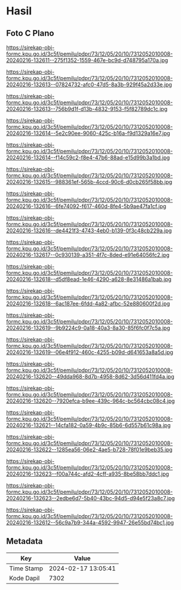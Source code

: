 # Hasil

## Foto C Plano

https://sirekap-obj-formc.kpu.go.id/3c5f/pemilu/pdpr/73/12/05/20/10/7312052010008-20240216-132611--275f1352-1559-467e-bc9d-d748795a170a.jpg

https://sirekap-obj-formc.kpu.go.id/3c5f/pemilu/pdpr/73/12/05/20/10/7312052010008-20240216-132613--07824732-afc0-47d5-8a3b-929f45a2d33e.jpg

https://sirekap-obj-formc.kpu.go.id/3c5f/pemilu/pdpr/73/12/05/20/10/7312052010008-20240216-132613--756b9d1f-d13b-4832-9153-f5f82789dc1c.jpg

https://sirekap-obj-formc.kpu.go.id/3c5f/pemilu/pdpr/73/12/05/20/10/7312052010008-20240216-132614--5e2c90ee-9060-425c-b16a-f9d1329a16e7.jpg

https://sirekap-obj-formc.kpu.go.id/3c5f/pemilu/pdpr/73/12/05/20/10/7312052010008-20240216-132614--f14c59c2-f8e4-47b6-88ad-e15d99b3a1bd.jpg

https://sirekap-obj-formc.kpu.go.id/3c5f/pemilu/pdpr/73/12/05/20/10/7312052010008-20240216-132615--988361ef-565b-4ccd-90c6-d0cb265f58bb.jpg

https://sirekap-obj-formc.kpu.go.id/3c5f/pemilu/pdpr/73/12/05/20/10/7312052010008-20240216-132616--6fe74092-f617-460d-8fe4-5b9ae47fa1cf.jpg

https://sirekap-obj-formc.kpu.go.id/3c5f/pemilu/pdpr/73/12/05/20/10/7312052010008-20240216-132616--de4421f3-4743-4eb0-b139-0f3c48cb229a.jpg

https://sirekap-obj-formc.kpu.go.id/3c5f/pemilu/pdpr/73/12/05/20/10/7312052010008-20240216-132617--0c930139-a351-4f7c-8ded-e91e64056fc2.jpg

https://sirekap-obj-formc.kpu.go.id/3c5f/pemilu/pdpr/73/12/05/20/10/7312052010008-20240216-132618--d5df8ead-1e46-4290-a628-8e31486a1bab.jpg

https://sirekap-obj-formc.kpu.go.id/3c5f/pemilu/pdpr/73/12/05/20/10/7312052010008-20240216-132618--6ac187ee-6fdd-4a82-afbc-52e880600f2d.jpg

https://sirekap-obj-formc.kpu.go.id/3c5f/pemilu/pdpr/73/12/05/20/10/7312052010008-20240216-132619--9b9224c9-0a18-40a3-8a30-85f6fc0f7c5a.jpg

https://sirekap-obj-formc.kpu.go.id/3c5f/pemilu/pdpr/73/12/05/20/10/7312052010008-20240216-132619--06e4f912-460c-4255-b09d-d641653a8a5d.jpg

https://sirekap-obj-formc.kpu.go.id/3c5f/pemilu/pdpr/73/12/05/20/10/7312052010008-20240216-132620--49dda968-8d7b-4958-8d62-3d56d411fd4a.jpg

https://sirekap-obj-formc.kpu.go.id/3c5f/pemilu/pdpr/73/12/05/20/10/7312052010008-20240216-132620--7920efca-b9ee-439c-964c-bc564cbc08c4.jpg

https://sirekap-obj-formc.kpu.go.id/3c5f/pemilu/pdpr/73/12/05/20/10/7312052010008-20240216-132621--14cfa182-0a59-4b9c-85b6-6d557b61c98a.jpg

https://sirekap-obj-formc.kpu.go.id/3c5f/pemilu/pdpr/73/12/05/20/10/7312052010008-20240216-132622--1285ea56-06e2-4ae5-b728-78f01e9beb35.jpg

https://sirekap-obj-formc.kpu.go.id/3c5f/pemilu/pdpr/73/12/05/20/10/7312052010008-20240216-132623--f00a744c-afd2-4cff-a935-8be58bb7ddc1.jpg

https://sirekap-obj-formc.kpu.go.id/3c5f/pemilu/pdpr/73/12/05/20/10/7312052010008-20240216-132623--2edbe6d7-5b40-43bc-94d5-d94e5f23a8c7.jpg

https://sirekap-obj-formc.kpu.go.id/3c5f/pemilu/pdpr/73/12/05/20/10/7312052010008-20240216-132612--56c9a7b9-344a-4592-9947-26e55bd74bc1.jpg


## Metadata

| Key        | Value               |
| ---------- | ------------------- |
| Time Stamp | 2024-02-17 13:05:41 |
| Kode Dapil | 7302                |




